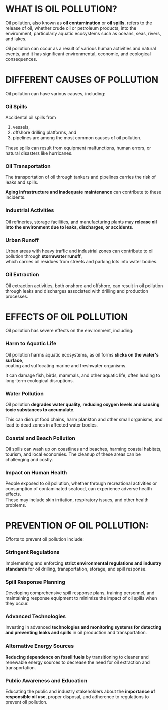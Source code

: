 # WHAT IS OIL POLLUTION?
Oil pollution, also known as **oil contamination** or **oil spills**, refers to the release of oil, whether crude oil or petroleum products, into the environment, particularly aquatic ecosystems such as oceans, seas, rivers, and lakes. 

Oil pollution can occur as a result of various human activities and natural events, and it has significant environmental, economic, and ecological consequences.

# DIFFERENT CAUSES OF POLLUTION
Oil pollution can have various causes, including:

### Oil Spills
Accidental oil spills from 
1. vessels,
2. offshore drilling platforms, and
3. pipelines are among the most common causes of oil pollution.

These spills can result from equipment malfunctions, human errors, or natural disasters like hurricanes.

### Oil Transportation
The transportation of oil through tankers and pipelines carries the risk of leaks and spills. 

**Aging infrastructure and inadequate maintenance** can contribute to these incidents.

### Industrial Activities
Oil refineries, storage facilities, and manufacturing plants may **release oil into the environment due to leaks, discharges, or accidents**.

### Urban Runoff
Urban areas with heavy traffic and industrial zones can contribute to oil pollution through **stormwater runoff**, <br>
which carries oil residues from streets and parking lots into water bodies.

### Oil Extraction
Oil extraction activities, both onshore and offshore, can result in oil pollution through leaks and discharges associated with drilling and production processes.

# EFFECTS OF OIL POLLUTION
Oil pollution has severe effects on the environment, including:

### Harm to Aquatic Life
Oil pollution harms aquatic ecosystems, as oil forms **slicks on the water's surface**, <BR>
coating and suffocating marine and freshwater organisms. 

It can damage fish, birds, mammals, and other aquatic life, often leading to long-term ecological disruptions.

### Water Pollution
Oil pollution **degrades water quality, reducing oxygen levels and causing toxic substances to accumulate**. 

This can disrupt food chains, harm plankton and other small organisms, and lead to dead zones in affected water bodies.

### Coastal and Beach Pollution
Oil spills can wash up on coastlines and beaches, harming coastal habitats, tourism, and local economies. The cleanup of these areas can be challenging and costly.

### Impact on Human Health
People exposed to oil pollution, whether through recreational activities or consumption of contaminated seafood, can experience adverse health effects. <br>
These may include skin irritation, respiratory issues, and other health problems.

# PREVENTION OF OIL POLLUTION:
Efforts to prevent oil pollution include:

### Stringent Regulations
Implementing and enforcing **strict environmental regulations and industry standards** for oil drilling, transportation, storage, and spill response.

### Spill Response Planning
Developing comprehensive spill response plans, training personnel, and maintaining response equipment to minimize the impact of oil spills when they occur.

### Advanced Technologies
Investing in advanced **technologies and monitoring systems for detecting and preventing leaks and spills** in oil production and transportation.

### Alternative Energy Sources
**Reducing dependence on fossil fuels** by transitioning to cleaner and renewable energy sources to decrease the need for oil extraction and transportation.

### Public Awareness and Education
Educating the public and industry stakeholders about the **importance of responsible oil use**, proper disposal, and adherence to regulations to prevent oil pollution.
